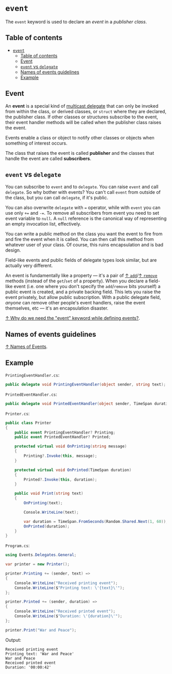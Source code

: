 # `event`

The `event` keyword is used to declare an *event* in a *publisher class*.

## Table of contents

- [`event`](#event)
  - [Table of contents](#table-of-contents)
  - [Event](#event-1)
  - [`event` vs `delegate`](#event-vs-delegate)
  - [Names of events guidelines](#names-of-events-guidelines)
  - [Example](#example)

## Event

An **event** is a special kind of [multicast delegate](/csharp/types/delegate.md#multicastdelegate) that can only be invoked from within the class, or derived classes, or `struct` where they are declared, the publisher class.  If other classes or structures subscribe to the event, their event handler methods will be called when the publisher class raises the event.

Events enable a class or object to notify other classes or objects when something of interest occurs.

The class that raises the event is called **publisher** and the classes that handle the event are called **subscribers**.

## `event` vs `delegate`

You can subscribe to `event` and to `delegate`. You can raise `event` and call `delegate`. So why bother with events? You can't call `event` from outside of the class, but you can call `delegate`, if it's public.

You can also overwrite `delegate` with `=` operator, while with `event` you can use only `+=` and `-=`. To remove all subscribers from event you need to set event variable to `null`. A `null` reference is the canonical way of representing an empty invocation list, effectively.

You can write a public method on the class you want the event to fire from and fire the event when it is called. You can then call this method from whatever user of your class. Of course, this ruins encapsulation and is bad design.

Field-like events and public fields of delegate types look similar, but are actually very different.

An event is fundamentally like a property — it's a pair of [↑ `add`](https://learn.microsoft.com/en-us/dotnet/csharp/language-reference/keywords/add)/[↑ `remove`](https://learn.microsoft.com/en-us/dotnet/csharp/language-reference/keywords/remove) methods (instead of the `get`/`set` of a property). When you declare a field-like event (i.e. one where you don't specify the `add`/`remove` bits yourself) a public event is created, and a private backing field. This lets you raise the event privately, but allow public subscription. With a public delegate field, *anyone* can remove other people's event handlers, raise the event themselves, etc — it's an encapsulation disaster.

[↑ Why do we need the "event" keyword while defining events?](https://stackoverflow.com/questions/3028724/why-do-we-need-the-event-keyword-while-defining-events).

## Names of events guidelines

[↑ Names of Events](https://learn.microsoft.com/en-us/dotnet/standard/design-guidelines/names-of-type-members#names-of-events).

## Example

`PrintingEventHandler.cs`:

```csharp
public delegate void PrintingEventHandler(object sender, string text);
```

`PrintedEventHandler.cs`:

```csharp
public delegate void PrintedEventHandler(object sender, TimeSpan duration);
```

`Printer.cs`:

```csharp
public class Printer
{
    public event PrintingEventHandler? Printing;
    public event PrintedEventHandler? Printed;

    protected virtual void OnPrinting(string message)
    {
        Printing?.Invoke(this, message);
    }

    protected virtual void OnPrinted(TimeSpan duration)
    {
        Printed?.Invoke(this, duration);
    }

    public void Print(string text)
    {
        OnPrinting(text);

        Console.WriteLine(text);

        var duration = TimeSpan.FromSeconds(Random.Shared.Next(1, 60));
        OnPrinted(duration);
    }
}
```

`Program.cs`:

```csharp
using Events.Delegates.General;

var printer = new Printer();

printer.Printing += (sender, text) =>
{
    Console.WriteLine("Received printing event");
    Console.WriteLine($"Printing text: \'{text}\'");
};

printer.Printed += (sender, duration) =>
{
    Console.WriteLine("Received printed event");
    Console.WriteLine($"Duration: \'{duration}\'");
};

printer.Print("War and Peace");
```

Output:

```console
Received printing event
Printing text: 'War and Peace'
War and Peace
Received printed event
Duration: '00:00:42'
```
